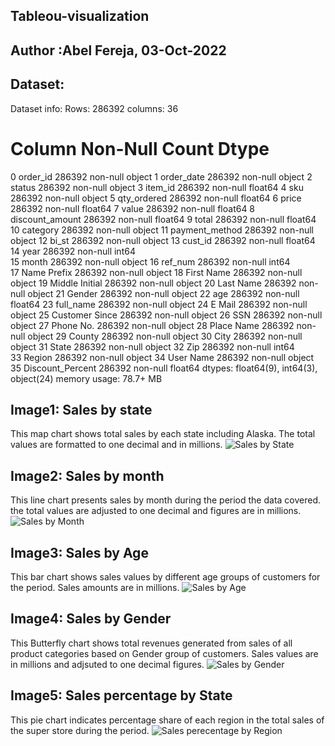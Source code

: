 ## Tableou-visualization
## Author :Abel Fereja, 03-Oct-2022
## Dataset: 
Dataset info:
Rows: 286392
columns: 36 
 #   Column            Non-Null Count   Dtype 
 0   order_id          286392 non-null  object 
 1   order_date        286392 non-null  object 
 2   status            286392 non-null  object 
 3   item_id           286392 non-null  float64
 4   sku               286392 non-null  object 
 5   qty_ordered       286392 non-null  float64
 6   price             286392 non-null  float64
 7   value             286392 non-null  float64
 8   discount_amount   286392 non-null  float64
 9   total             286392 non-null  float64
 10  category          286392 non-null  object 
 11  payment_method    286392 non-null  object 
 12  bi_st             286392 non-null  object 
 13  cust_id           286392 non-null  float64
 14  year              286392 non-null  int64  
 15  month             286392 non-null  object 
 16  ref_num           286392 non-null  int64  
 17  Name Prefix       286392 non-null  object 
 18  First Name        286392 non-null  object 
 19  Middle Initial    286392 non-null  object 
 20  Last Name         286392 non-null  object 
 21  Gender            286392 non-null  object 
 22  age               286392 non-null  float64
 23  full_name         286392 non-null  object 
 24  E Mail            286392 non-null  object 
 25  Customer Since    286392 non-null  object 
 26  SSN               286392 non-null  object 
 27  Phone No.         286392 non-null  object 
 28  Place Name        286392 non-null  object 
 29  County            286392 non-null  object 
 30  City              286392 non-null  object 
 31  State             286392 non-null  object 
 32  Zip               286392 non-null  int64  
 33  Region            286392 non-null  object 
 34  User Name         286392 non-null  object 
 35  Discount_Percent  286392 non-null  float64
dtypes: float64(9), int64(3), object(24)
memory usage: 78.7+ MB
## Image1: Sales by state
This map chart shows total sales by each state including Alaska. The total values are formatted to one decimal and in millions.
![Sales by State](https://user-images.githubusercontent.com/114592689/193603214-5fd23d69-e6f4-4fdd-b41b-52918d545c03.png)
## Image2: Sales by month
This line chart presents sales by month during the period the data covered. the total values are adjusted to one decimal and figures are in millions.
![Sales by Month](https://user-images.githubusercontent.com/114592689/193725268-969a8622-4f80-48c0-b6f9-c2963d4d8310.png)
## Image3: Sales by Age
This bar chart shows sales values by different age groups of customers for the period. Sales amounts are in millions.
![Sales by Age](https://user-images.githubusercontent.com/114592689/193727628-a2e7b9cb-814b-4941-80b6-4a2be54a6aaa.png)
## Image4: Sales by Gender
This Butterfly chart shows total revenues generated from sales of all product categories based on Gender group of customers. Sales values are in millions and adjsuted to one decimal figures.
![Sales  by Gender](https://user-images.githubusercontent.com/114592689/193728563-a63d8a03-548f-42f1-97c2-814955035e19.png)
## Image5: Sales percentage by State
This pie chart indicates percentage share of each region in the total sales of the super store during the period.
![Sales perecentage by Region](https://user-images.githubusercontent.com/114592689/193728993-478a1e26-0dc2-4c81-b288-4259045b0f66.png)









